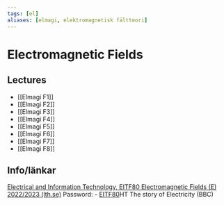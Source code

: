 ```yaml
---
tags: [el]
aliases: [elmagi, elektromagnetisk fältteori]
---
```

# Electromagnetic Fields

## Lectures
- [[Elmagi F1]]
- [[Elmagi F2]]
- [[Elmagi F3]]
- [[Elmagi F4]]
- [[Elmagi F5]]
- [[Elmagi F6]]
- [[Elmagi F7]]
- [[Elmagi F8]]

## Info/länkar
[Electrical and Information Technology, EITF80 Electromagnetic Fields (E) 2022/2023 (lth.se)](https://www.eit.lth.se/index.php?ciuid=1548&coursepage=10653&L=1) 
Password: -   [EITF80](https://canvas.education.lu.se/courses/20277)HT
The story of Electricity (BBC)

